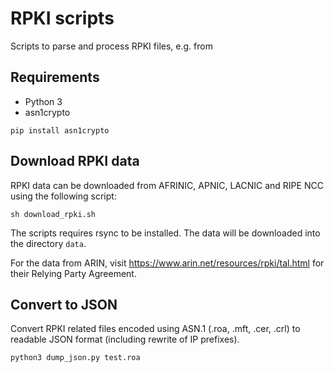# RPKI scripts

Scripts to parse and process RPKI files, e.g. from 

## Requirements

* Python 3
* asn1crypto

```
pip install asn1crypto
```

## Download RPKI data

RPKI data can be downloaded from AFRINIC, APNIC, LACNIC and RIPE NCC using the following script:
```
sh download_rpki.sh
```
The scripts requires rsync to be installed. The data will be downloaded into the directory `data`.

For the data from ARIN, visit https://www.arin.net/resources/rpki/tal.html for their Relying Party Agreement.

## Convert to JSON

Convert RPKI related files encoded using ASN.1 (.roa, .mft, .cer, .crl) to readable JSON format (including rewrite of IP prefixes).

```
python3 dump_json.py test.roa
```
